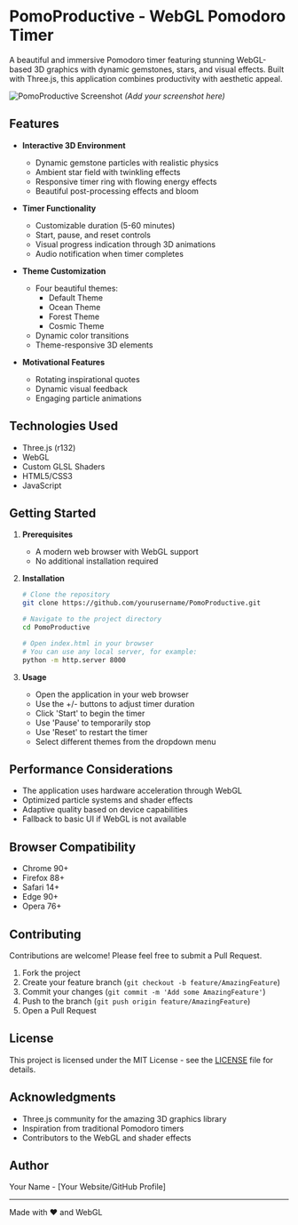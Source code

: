 # PomoProductive - WebGL Pomodoro Timer

A beautiful and immersive Pomodoro timer featuring stunning WebGL-based 3D graphics with dynamic gemstones, stars, and visual effects. Built with Three.js, this application combines productivity with aesthetic appeal.

![PomoProductive Screenshot](screenshot.png) *(Add your screenshot here)*

## Features

- **Interactive 3D Environment**
  - Dynamic gemstone particles with realistic physics
  - Ambient star field with twinkling effects
  - Responsive timer ring with flowing energy effects
  - Beautiful post-processing effects and bloom

- **Timer Functionality**
  - Customizable duration (5-60 minutes)
  - Start, pause, and reset controls
  - Visual progress indication through 3D animations
  - Audio notification when timer completes

- **Theme Customization**
  - Four beautiful themes:
    - Default Theme
    - Ocean Theme
    - Forest Theme
    - Cosmic Theme
  - Dynamic color transitions
  - Theme-responsive 3D elements

- **Motivational Features**
  - Rotating inspirational quotes
  - Dynamic visual feedback
  - Engaging particle animations

## Technologies Used

- Three.js (r132)
- WebGL
- Custom GLSL Shaders
- HTML5/CSS3
- JavaScript

## Getting Started

1. **Prerequisites**
   - A modern web browser with WebGL support
   - No additional installation required

2. **Installation**
   ```bash
   # Clone the repository
   git clone https://github.com/yourusername/PomoProductive.git

   # Navigate to the project directory
   cd PomoProductive

   # Open index.html in your browser
   # You can use any local server, for example:
   python -m http.server 8000
   ```

3. **Usage**
   - Open the application in your web browser
   - Use the +/- buttons to adjust timer duration
   - Click 'Start' to begin the timer
   - Use 'Pause' to temporarily stop
   - Use 'Reset' to restart the timer
   - Select different themes from the dropdown menu

## Performance Considerations

- The application uses hardware acceleration through WebGL
- Optimized particle systems and shader effects
- Adaptive quality based on device capabilities
- Fallback to basic UI if WebGL is not available

## Browser Compatibility

- Chrome 90+
- Firefox 88+
- Safari 14+
- Edge 90+
- Opera 76+

## Contributing

Contributions are welcome! Please feel free to submit a Pull Request.

1. Fork the project
2. Create your feature branch (`git checkout -b feature/AmazingFeature`)
3. Commit your changes (`git commit -m 'Add some AmazingFeature'`)
4. Push to the branch (`git push origin feature/AmazingFeature`)
5. Open a Pull Request

## License

This project is licensed under the MIT License - see the [LICENSE](LICENSE) file for details.

## Acknowledgments

- Three.js community for the amazing 3D graphics library
- Inspiration from traditional Pomodoro timers
- Contributors to the WebGL and shader effects

## Author

Your Name - [Your Website/GitHub Profile]

---

Made with ❤️ and WebGL
